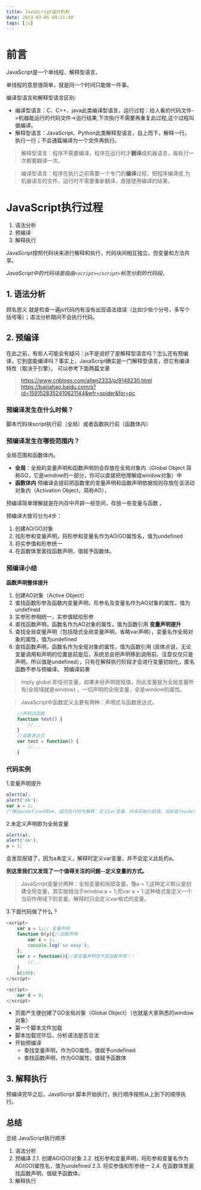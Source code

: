 ```yaml
---
title: JavaScript运行机制
date: 2019-03-05 09:21:40
tags: [js]
---
```

# 前言
JavaScript是一个单线程、解释型语言。

单线程的意思很简单，就是同一个时间只能做一件事。

编译型语言和解释型语言区别:
- 编译型语言：C、C++、java此类编译型语言，运行过程：给人看的代码文件->机器能运行的代码文件->运行结果,下次执行不需要再重复此过程,这个过程叫做编译。
- 解释型语言：JavaScript、Python此类解释型语言，自上而下，解释一行，执行一行；不会通篇编译为一个文件再执行。

> 解释型语言：程序不需要编译，程序在运行时才**翻译**成机器语言，每执行一次都要翻译一次。

> 编译型语言：程序在执行之前需要一个专门的**编译**过程，把程序编译成 为机器语言的文件，运行时不需要重新翻译，直接使用编译的结果。


# JavaScript执行过程

1. 语法分析
2. 预编译
3. 解释执行

JavaScript按照代码块来进行解释和执行，代码块间相互独立，但变量和方法共享。

*JavaScript中的代码块是指由`<script></script>`标签分割的代码段。*

## 1. 语法分析
顾名思义 就是检查一遍js代码内有没有出现语法错误（比如少些个分号，多写个括号等）；语法分析期间不会执行代码。

## 2. 预编译
在此之前，有些人可能会有疑问：js不是说好了是解释型语言吗？怎么还有预编译，它到底能编译吗？事实上，JavaScript确实是一门解释型语言，但它有编译特性（取决于引擎）。
可以参考下面两篇文章
> https://www.cnblogs.com/allen2333/p/9148230.html
> https://baijiahao.baidu.com/s?id=1591528352410621144&wfr=spider&for=pc

### 预编译发生在什么时候？
脚本代码块script执行前（全局）或者函数执行前（函数体内）

### 预编译发生在哪些范围内？
全局范围和函数体内。

- **全局**：全局的变量声明和函数声明则会存放在全局对象内（Global Object 简称GO，它是window的一部分，你可以直接把他理解成window对象）中
- **函数体内**
预编译会提前把函数里的变量声明和函数声明依据规则存放在该活动对象内（Activation Object，简称AO），

预编译简单理解就是在内存中开辟一些空间，存放一些变量与函数 。

预编译大致可分为4步：

1. 创建AO/GO对象
2. 找形参和变量声明，将形参和变量名作为AO/GO属性名，值为undefined
3. 将实参值和形参统一
4. 在函数体里面找函数声明，值赋予函数体。

### 预编译小结

**函数声明整体提升** 
1. 创建AO对象（Active Object）
2. 查找函数形参及函数内变量声明，形参名及变量名作为AO对象的属性，值为undefined
3. 实参形参相统一，实参值赋给形参
4. 查找函数声明，函数名作为AO对象的属性，值为函数引用
**变量声明提升** 
1. 查找全局变量声明（包括隐式全局变量声明，省略var声明），变量名作全局对象的属性，值为undefined
3. 查找函数声明，函数名作为全局对象的属性，值为函数引用
(具体点说，无论变量调用和声明的位置是前是后，系统总会把声明移到调用前，注意仅仅只是声明，所以值是undefined），只有在解释执行阶段才会进行变量初始化，匿名函数不参与预编译。
预编译前奏

> imply global 即任何变量，如果未经声明就赋值，则此变量就为全局变量所有(全局域就是window) 。一切声明的全局变量，全是window的属性。

> JavaScript中函数定义主要有两种：声明式与函数表达式。

```js
    //声明式函数
    function test() {
        //...
    }
    //函数表达式
    var test = function() {
        //...
    }
```
### 代码实例

1.变量声明提升
```js
alert(a);
alert('ok');
var a = 1;
/*弹出undefined和ok。因为执行时先解释：定义var变量，并未初始化赋值，当前值为undefined。*/
```

2.未定义声明即为全局变量
```js
alert(a);
alert('ok');
a = 1;
```
会发现报错了，因为a未定义，解释时定义var变量，并不会定义此处的a。

**到这里我们又发现了一个值得关注的问题--定义变量的方式。**

> JavaScript变量分两种：全局变量和局部变量。像a = 1;这种定义默认是创建全局变量，其实就相当于window.a = 1;而var a = 1;这种格式是定义一个当前作用域下的变量。解释时只会定义var格式的变量。

3.下面代码做了什么？
```js
<script>
    var a = 1;// 变量声明
    function b(y){//函数声明
        var x = 1;
        console.log('so easy');
    };
    var c = function(){//是变量声明而不是函数声明！！
        //...
    }
    b(100);
</script>

<script>
    var d = 0;
</script>
```
- 页面产生便创建了GO全局对象（Global Object）（也就是大家熟悉的window对象）
- 第一个脚本文件加载
- 脚本加载完毕后，分析语法是否合法
- 开始预编译
   - 查找变量声明，作为GO属性，值赋予undefined
   - 查找函数声明，作为GO属性，值赋予函数体

## 3. 解释执行
预编译完毕之后，JavaScript 脚本开始执行，执行顺序按照从上到下的顺序执行。

## 总结
总结
JavaScript执行顺序

1. 语法分析
2. 预编译
2.1. 创建AO(GO)对象
2.2. 找形参和变量声明，将形参和变量名作为AO(GO)属性名，值为undefined
2.3. 将实参值和形参统一
2.4. 在函数体里面找函数声明，值赋予函数体。
3. 解释执行

